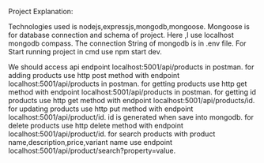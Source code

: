 Project Explanation:


Technologies used is nodejs,expressjs,mongodb,mongoose.
Mongoose is for database connection and schema of project.
Here ,I use localhost mongodb compass.
The connection String of mongodb is in .env file.
For Start running project in cmd use npm start dev.


We should access api endpoint localhost:5001/api/products in postman.
for adding products use http post method with endpoint localhost:5001/api/products in postman.
for getting products use http get method with endpoint localhost:5001/api/products in postman.
for getting id products use http get method with endpoint localhost:5001/api/products/id.
for updating products use http put method with endpoint localhost:5001/api/product/id.
id is generated when save into mongodb.
for delete products use http delete method with endpoint localhost:5001/api/product/id.
for search products with product name,description,price,variant name use endpoint localhost:5001/api/product/search?property=value.

